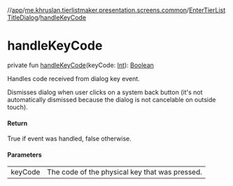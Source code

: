 //[app](../../../index.md)/[me.khruslan.tierlistmaker.presentation.screens.common](../index.md)/[EnterTierListTitleDialog](index.md)/[handleKeyCode](handle-key-code.md)

# handleKeyCode

private fun [handleKeyCode](handle-key-code.md)(keyCode: [Int](https://kotlinlang.org/api/latest/jvm/stdlib/kotlin/-int/index.html)): [Boolean](https://kotlinlang.org/api/latest/jvm/stdlib/kotlin/-boolean/index.html)

Handles code received from dialog key event.

Dismisses dialog when user clicks on a system back button (it's not automatically dismissed because the dialog is not cancelable on outside touch).

#### Return

True if event was handled, false otherwise.

#### Parameters

| | |
|---|---|
| keyCode | The code of the physical key that was pressed. |
